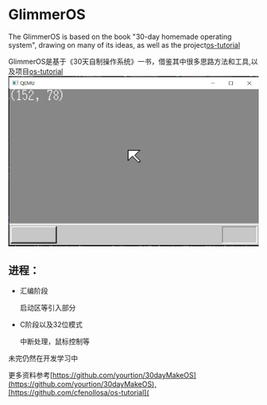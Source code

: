 # GlimmerOS



The GlimmerOS is based on the book "30-day homemade operating system", drawing on many of its ideas, as well as the project[os-tutorial](https://github.com/cfenollosa/os-tutorial)

GlimmerOS是基于《30天自制操作系统》一书，借鉴其中很多思路方法和工具,以及项目[os-tutorial](https://github.com/cfenollosa/os-tutorial)
![](./imgs/1.JPG)

## 进程：

- 汇编阶段

  启动区等引入部分

- C阶段以及32位模式

  中断处理，鼠标控制等

未完仍然在开发学习中

更多资料参考[https://github.com/yourtion/30dayMakeOS](https://github.com/yourtion/30dayMakeOS),[https://github.com/cfenollosa/os-tutorial](